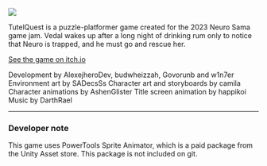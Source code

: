 [![](https://img.itch.zone/aW1nLzE0NTEzMTg0LnBuZw==/original/mRj%2Biv.png)](https://alexejhero.itch.io/tutelquest)

TutelQuest is a puzzle-platformer game created for the 2023 Neuro Sama game jam. Vedal wakes up after a long night of drinking rum only to notice that Neuro is trapped, and he must go and rescue her.

[See the game on itch.io](https://alexejhero.itch.io/tutelquest)

Development by AlexejheroDev, budwheizzah, Govorunb and w1n7er
Environment art by SADecsSs
Character art and storyboards by camila
Character animations by AshenGlister
Title screen animation by happikoi
Music by DarthRael

---

### Developer note

This game uses PowerTools Sprite Animator, which is a paid package from the Unity Asset store. This package is not included on git.
